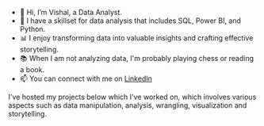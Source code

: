 * 👋 Hi, I’m Vishal, a Data Analyst.
* 🔧 I have a skillset for data analysis that includes SQL, Power BI, and Python.
* :bar_chart: I enjoy transforming data into valuable insights and crafting effective storytelling.
* :books: When I am not analyzing data, I'm probably playing chess or reading a book.
* 📫 You can connect with me on [LinkedIn](https://www.linkedin.com/in/vishallb/)

I've hosted my projects below which I've worked on, which involves various aspects such as data manipulation, analysis, wrangling, visualization and storytelling.

<!---
VishallB/VishallB is a ✨ special ✨ repository because its `README.md` (this file) appears on your GitHub profile.
You can click the Preview link to take a look at your changes.
--->

